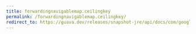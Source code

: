 ```yaml
---
title: forwardingnavigablemap.ceilingkey
permalink: /forwardingnavigablemap.ceilingkey/
redirect_to: https://guava.dev/releases/snapshot-jre/api/docs/com/google/common/collect/ForwardingNavigableMap.html#ceilingKey-K-
---
```

